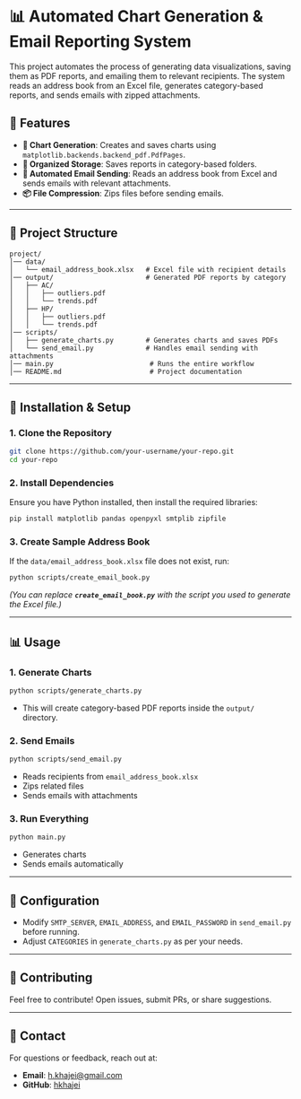 # 📊 Automated Chart Generation & Email Reporting System

This project automates the process of generating data visualizations, saving them as PDF reports, and emailing them to relevant recipients. The system reads an address book from an Excel file, generates category-based reports, and sends emails with zipped attachments.

## 🚀 Features

- **🌟 Chart Generation**: Creates and saves charts using `matplotlib.backends.backend_pdf.PdfPages`.
- **📂 Organized Storage**: Saves reports in category-based folders.
- **📧 Automated Email Sending**: Reads an address book from Excel and sends emails with relevant attachments.
- **📦 File Compression**: Zips files before sending emails.

---

## 📂 Project Structure

```
project/
│️── data/
│️   └️── email_address_book.xlsx   # Excel file with recipient details
│️── output/                       # Generated PDF reports by category
│️   ├️── AC/
│️   │️   ├️── outliers.pdf
│️   │️   └️── trends.pdf
│️   ├️── HP/
│️   │️   ├️── outliers.pdf
│️   │️   └️── trends.pdf
│️── scripts/
│️   ├️── generate_charts.py        # Generates charts and saves PDFs
│️   └️── send_email.py             # Handles email sending with attachments
│️── main.py                        # Runs the entire workflow
│️── README.md                      # Project documentation
```

---

## 🔧 Installation & Setup

### **1. Clone the Repository**

```bash
git clone https://github.com/your-username/your-repo.git
cd your-repo
```

### **2. Install Dependencies**

Ensure you have Python installed, then install the required libraries:

```bash
pip install matplotlib pandas openpyxl smtplib zipfile
```

### **3. Create Sample Address Book**

If the `data/email_address_book.xlsx` file does not exist, run:

```bash
python scripts/create_email_book.py
```

*(You can replace **`create_email_book.py`** with the script you used to generate the Excel file.)*

---

## 📊 Usage

### **1. Generate Charts**

```bash
python scripts/generate_charts.py
```

- This will create category-based PDF reports inside the `output/` directory.

### **2. Send Emails**

```bash
python scripts/send_email.py
```

- Reads recipients from `email_address_book.xlsx`
- Zips related files
- Sends emails with attachments

### **3. Run Everything**

```bash
python main.py
```

- Generates charts
- Sends emails automatically

---

## 📌 Configuration

- Modify `SMTP_SERVER`, `EMAIL_ADDRESS`, and `EMAIL_PASSWORD` in `send_email.py` before running.
- Adjust `CATEGORIES` in `generate_charts.py` as per your needs.

---

## 🤝 Contributing

Feel free to contribute! Open issues, submit PRs, or share suggestions.

---

## 📩 Contact

For questions or feedback, reach out at:

- **Email**: [h.khajei@gmail.com](mailto\:.khajei@gmail.com)
- **GitHub**: [hkhajei](https://github.com/hkhajei)


